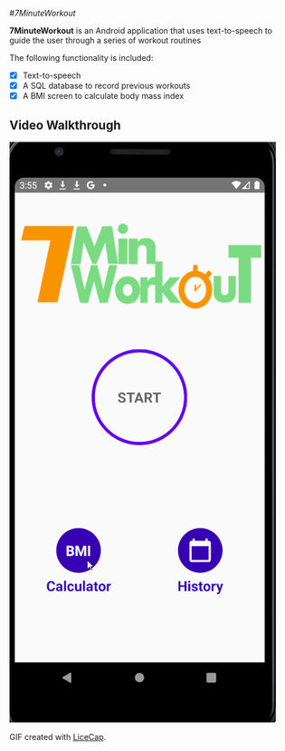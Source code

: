 #*7MinuteWorkout*

**7MinuteWorkout** is an Android application that uses text-to-speech to guide the user through a series of workout routines

The following functionality is included:

* [x] Text-to-speech
* [x] A SQL database to record previous workouts
* [x] A BMI screen to calculate body mass index

## Video Walkthrough
<img src='walkthrough.gif' title='Video Walkthrough' width='' alt='Video Walkthrough' />


GIF created with [LiceCap](http://www.cockos.com/licecap/).



